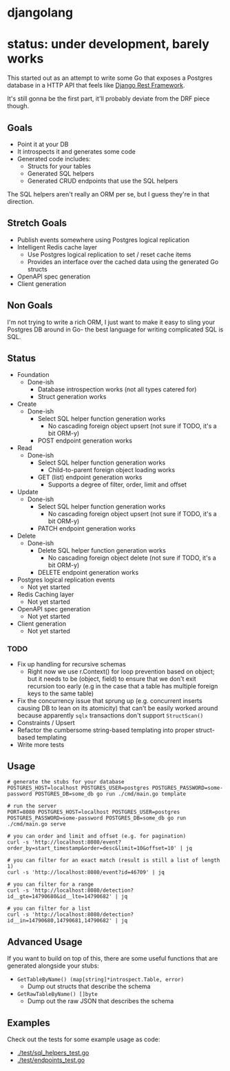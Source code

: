 # djangolang

# status: under development, barely works

This started out as an attempt to write some Go that exposes a Postgres database in a HTTP API that feels like [Django Rest Framework](https://www.django-rest-framework.org/).

It's still gonna be the first part, it'll probably deviate from the DRF piece though.

## Goals

-   Point it at your DB
-   It introspects it and generates some code
-   Generated code includes:
    -   Structs for your tables
    -   Generated SQL helpers
    -   Generated CRUD endpoints that use the SQL helpers

The SQL helpers aren't really an ORM per se, but I guess they're in that direction.

## Stretch Goals

-   Publish events somewhere using Postgres logical replication
-   Intelligent Redis cache layer
    -   Use Postgres logical replication to set / reset cache items
    -   Provides an interface over the cached data using the generated Go structs
-   OpenAPI spec generation
-   Client generation

## Non Goals

I'm not trying to write a rich ORM, I just want to make it easy to sling your Postgres DB around in Go- the best language for writing complicated SQL is SQL.

## Status

-   Foundation
    -   Done-ish
        -   Database introspection works (not all types catered for)
        -   Struct generation works
-   Create
    -   Done-ish
        -   Select SQL helper function generation works
            -   No cascading foreign object upsert (not sure if TODO, it's a bit ORM-y)
        -   POST endpoint generation works
-   Read
    -   Done-ish
        -   Select SQL helper function generation works
            -   Child-to-parent foreign object loading works
        -   GET (list) endpoint generation works
            -   Supports a degree of filter, order, limit and offset
-   Update
    -   Done-ish
        -   Select SQL helper function generation works
            -   No cascading foreign object upsert (not sure if TODO, it's a bit ORM-y)
        -   PATCH endpoint generation works
-   Delete
    -   Done-ish
        -   Delete SQL helper function generation works
            -   No cascading foreign object delete (not sure if TODO, it's a bit ORM-y)
        -   DELETE endpoint generation works
-   Postgres logical replication events
    -   Not yet started
-   Redis Caching layer
    -   Not yet started
-   OpenAPI spec generation
    -   Not yet started
-   Client generation
    -   Not yet started

### TODO

-   Fix up handling for recursive schemas
    -   Right now we use r.Context() for loop prevention based on object; but it needs to be (object, field) to ensure that we don't exit recursion too early (e.g in the case that a table has multiple foreign keys to the same table)
-   Fix the concurrency issue that sprung up (e.g. concurrent inserts causing DB to lean on its atomicity) that can't be easily worked around because apparently `sqlx` transactions don't support `StructScan()`
-   Constraints / Upsert
-   Refactor the cumbersome string-based templating into proper struct-based templating
-   Write more tests

## Usage

```shell
# generate the stubs for your database
POSTGRES_HOST=localhost POSTGRES_USER=postgres POSTGRES_PASSWORD=some-password POSTGRES_DB=some_db go run ./cmd/main.go template

# run the server
PORT=8080 POSTGRES_HOST=localhost POSTGRES_USER=postgres POSTGRES_PASSWORD=some-password POSTGRES_DB=some_db go run ./cmd/main.go serve

# you can order and limit and offset (e.g. for pagination)
curl -s 'http://localhost:8080/event?order_by=start_timestamp&order=desc&limit=10&offset=10' | jq

# you can filter for an exact match (result is still a list of length 1)
curl -s 'http://localhost:8080/event?id=46709' | jq

# you can filter for a range
curl -s 'http://localhost:8080/detection?id__gte=14790680&id__lte=14790682' | jq

# you can filter for a list
curl -s 'http://localhost:8080/detection?id__in=14790680,14790681,14790682' | jq
```

## Advanced Usage

If you want to build on top of this, there are some useful functions that are generated alongside your stubs:

-   `GetTableByName() (map[string]*introspect.Table, error)`
    -   Dump out structs that describe the schema
-   `GetRawTableByName() []byte`
    -   Dump out the raw JSON that describes the schema

## Examples

Check out the tests for some example usage as code:

-   [./test/sql_helpers_test.go](test/sql_helpers_test.go)
-   [./test/endpoints_test.go](test/endpoints_test.go)
